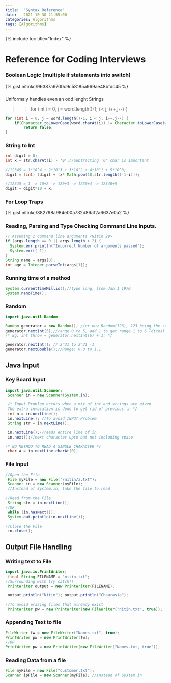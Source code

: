```yaml
---
title:  "Syntax Reference"
date:   2021-10-30 21:55:00
categories: Algorithms
tags: [Algorithms]
---
```


{% include toc title="Index" %}
# Reference for Coding Interviews


### Boolean Logic (multiple if statements into switch)
{% gist nitinkc/96387a9700c9c58185a969ae48bfdc45 %}


### 
Uniformaly handles even an odd lenght Strings 
>> for (int i = 0, j = word.length()-1; i < j; i++,j--) {

```java
for (int i = 0, j = word.length()-1; i < j; i++,j--) {
    if(Character.toLowerCase(word.charAt(i)) != Character.toLowerCase(word.charAt(j)))
        return false;
}
```

### String to Int
```java
int digit = 0;
int x = str.charAt(i) - '0';//Subtracting '0' char is important

//12345 = 1*10^4 + 2*10^3 + 3*10^2 + 4*10^1 + 5*10^0;
digit = (int) (digit + (x* Math.pow(10,str.length()-1-i)));

//12345 = 1 -> 10+2 -> 120+3 -> 1230+4 -> 12340+5
digit = digit*10 + x;
```
### For Loop Traps
{% gist nitinkc/382798a984e00a732d86a12a6637e0a2 %}


### Reading, Parsing and Type Checking Command Line Inputs.
```java
// Assuming 2 command line arguments <Nitin 29>
if (args.length == 0 || args.length > 2) {
  System.err.println("Incorrect Number of arguments passed");
  System.exit(-1);
}
String name = args[0];
int age = Integer.parseInt(args[1]);
```

### Running time of a method
```java
System.currentTimeMillis();//type long, from Jan 1 1970
System.nanoTime();
```

### Random
```java
import java.util.Random

Random generator = new Random(); //or new Random(123), 123 being the seed
generator.nextInt(5);//range 0 to 5, add 1 to get range 1 to 6 (dices)
/* Eg: int throw = generator.nextInt(6) + 1; */

generator.nextInt(); // 2^31 to 2^31 -1
generator.nextDouble();//Range: 0.0 to 1.1
```

## Java Input

### Key Board Input

```java
import java.util.Scanner;
 Scanner in = new Scanner(System.in);

 /* Input Problem occurs when a mix of int and strings are given
 The extra invocation is done to get rid of previous \n */
 int n = in.nextLine();
 in.nextLine(); //To avoid INPUT Problem
 String str = in.nextLine();

 in.nextLine();//reads entire line of in
 in.next();//next character upto but not including space

/* NO METHOD TO READ A SINGLE CHARACTER */
 char a = in.nextLine.charAt(0);
```

### File Input

```java
//Open the File
 File myFile = new File("/nitin/a.txt");
 Scanner in = new Scanner(myFile);
 //Instead of System.in, take the file to read

//Read from the File
 String str = in.nextLine();
//OR
 while (in.hasNext());
 System.out.println(in.nextLine());

//Close the File
 in.close();
```

## Output File Handling

### Writing text to File
```java
import java.io.PrintWriter;
 final String FILENAME = "nitin.txt";
//Surrounding with try catch!!
 PrintWriter output = new PrintWriter(FILENAME);

 output.println("Nitin"); output.println("Chaurasia");

//To avoid erasing files that already exist
 PrintWriter pw = new PrintWriter(new FileWriter("nitin.txt", true));
```

### Appending Text to file
```java
FileWriter fw = new FileWriter("Names.txt", true);
PrintWriter pw = new PrintWriter(fw);
//OR
PrintWriter pw = new PrintWriter(new FileWriter("Names.txt, true"));
```

### Reading Data from a file
```java
File myFile = new File("customer.txt");
Scanner ipFile = new Scanner(myFile); //instead of System.in
```